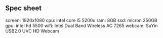Spec sheet
----------

screen: 1920x1080
cpu: intel core i5 5200u
ram: 8GB
ssd: micron 250GB
gpu: intel hd 5500
wifi:  Intel Dual Band Wireless AC 7265
webcam: SuYin USB2.0 UVC HD Webcam
